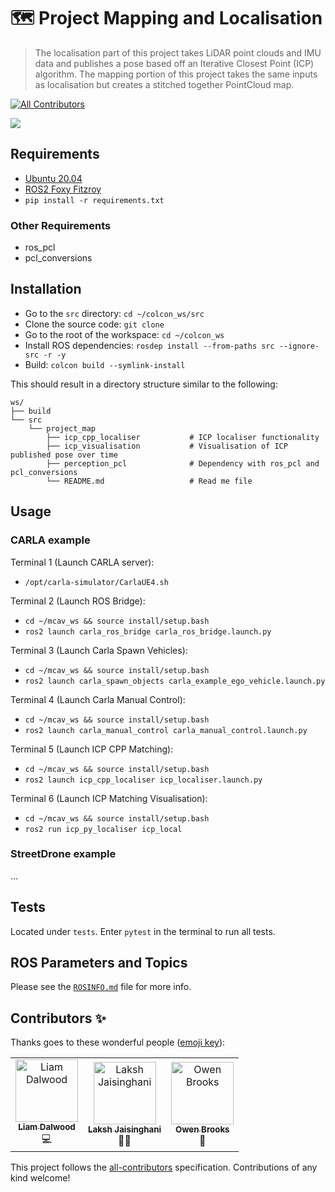 <!-- Add an appropriate emoji infornt of the project name, project name numt be Heading 1 (#) -->
# 🗺️ Project Mapping and Localisation

<!-- A very short blurb about the project -->
> The localisation part of this project takes LiDAR point clouds and IMU data and publishes a pose based off an Iterative Closest Point (ICP) 
algorithm. The mapping portion of this project takes the same inputs as localisation but creates a stitched together PointCloud map.

<!-- badges, must include contributors. Tests, and others can be added if you want. -->
[![All Contributors](https://img.shields.io/badge/all_contributors-1-orange.svg?style=flat-square)](#contributors)

<!-- A screenshot or Gif of the working project -->
![](images/ex.png)

<!-- All requirements of the project should be links to where we can install them -->
<!-- pip dependencies must be added into a requirements.txt file -->
## Requirements
- [Ubuntu 20.04](https://ubuntu.com/download/desktop)
- [ROS2 Foxy Fitzroy](https://docs.ros.org/en/foxy/Installation.html)
- ```pip install -r requirements.txt``` 

### Other Requirements
- ros_pcl
- pcl_conversions

<!-- Very simple installation procedure. If you can't install within 5 single line bullet points, you need to refactor your code to be  \
able to do so -->
## Installation
- Go to the `src` directory: `cd ~/colcon_ws/src`
- Clone the source code: `git clone `
- Go to the root of the workspace: `cd ~/colcon_ws`
- Install ROS dependencies: `rosdep install --from-paths src --ignore-src -r -y`
- Build: `colcon build --symlink-install`

<!-- Directory structure gives a brief on what folders contain what. -->
This should result in a directory structure similar to the following:
```
ws/                                                     
├── build                                                                                                               
└── src
    └── project_map
        ├── icp_cpp_localiser           # ICP localiser functionality
        ├── icp_visualisation           # Visualisation of ICP published pose over time
        ├── perception_pcl              # Dependency with ros_pcl and pcl_conversions
        └── README.md                   # Read me file
```

## Usage
<!-- 
 Usage instructions must be concise. Any export statements must be added to .bashrc (add steps in either requirements of installation).

It should follow the structure mentioned below:
Terminal # (What are we doing):
- `shell code`
-->

### CARLA example 
Terminal 1 (Launch CARLA server):
- `/opt/carla-simulator/CarlaUE4.sh`

Terminal 2 (Launch ROS Bridge):
- `cd ~/mcav_ws && source install/setup.bash`
- `ros2 launch carla_ros_bridge carla_ros_bridge.launch.py`

Terminal 3 (Launch Carla Spawn Vehicles):
- `cd ~/mcav_ws && source install/setup.bash`
- `ros2 launch carla_spawn_objects carla_example_ego_vehicle.launch.py`

Terminal 4 (Launch Carla Manual Control):
- `cd ~/mcav_ws && source install/setup.bash`
- `ros2 launch carla_manual_control carla_manual_control.launch.py`

Terminal 5 (Launch ICP CPP Matching):
- `cd ~/mcav_ws && source install/setup.bash`
- `ros2 launch icp_cpp_localiser icp_localiser.launch.py`

Terminal 6 (Launch ICP Matching Visualisation):
- `cd ~/mcav_ws && source install/setup.bash`
- `ros2 run icp_py_localiser icp_local`


### StreetDrone example
...

## Tests

Located under `tests`. Enter `pytest` in the terminal to run all tests.

## ROS Parameters and Topics
Please see the [`ROSINFO.md`](https://github.com/Monash-Connected-Autonomous-Vehicle/mcav-GitHub-documentation-standard/blob/main/ROSINFO.md) file for more info.



## Contributors ✨

Thanks goes to these wonderful people ([emoji key](https://allcontributors.org/docs/en/emoji-key)):

<!-- ALL-CONTRIBUTORS-LIST:START - Do not remove or modify this section -->
<!-- prettier-ignore -->
<table>
    <tr>
        <td align="center"><a href="https://github.com/ldalwood"><img src="https://avatars.githubusercontent.com/u/69286161?v=4" width="100px;" alt="Liam Dalwood"/><br /><sub><b>Liam Dalwood</b></sub></a><br /><a title="Code">💻</a></td>
        <td align="center"><a href="https://github.com/lakshjaisinghani"><img src="https://avatars3.githubusercontent.com/u/45281017?v=4" width="100px;" alt="Laksh Jaisinghani"/><br /><sub><b>Laksh Jaisinghani</b></sub></a><br /><a title="Mentoring">🧑‍🏫 </a></td>
        <td align="center"><a href="https://github.com/owenbrooks"><img src="https://avatars.githubusercontent.com/u/7232997?v=4" width="100px;" alt="Owen Brooks"/><br /><sub><b>Owen Brooks</b></sub></a><br /><a title="Review">👀 </a></td>
    </tr>
</table>

<!-- ALL-CONTRIBUTORS-LIST:END -->

This project follows the [all-contributors](https://github.com/all-contributors/all-contributors) specification. Contributions of any kind welcome!
